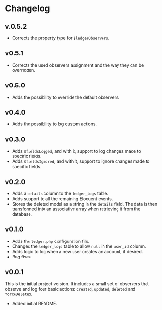# Changelog

## v.0.5.2

- Corrects the property type for `$ledgerObservers`.

## v0.5.1

- Corrects the used observers assignment and the way they can be overridden.

## v0.5.0

- Adds the possibility to override the default observers.

## v0.4.0

- Adds the possibility to log custom actions.

## v0.3.0

- Adds `$fieldsLogged`, and with it, support to log changes made to specific fields.
- Adds `$fieldsIgnored`, and with it, support to ignore changes made to specific fields.

## v0.2.0

- Adds a `details` column to the `ledger_logs` table.
- Adds support to all the remaining Eloquent events.
- Stores the deleted model as a string in the `details` field. The data is then transformed into an associative array when retrieving it from the database.

## v0.1.0

- Adds the `ledger.php` configuration file.
- Changes the `ledger_logs` table to allow `null` in the `user_id` column.
- Adds logic to log when a new user creates an account, if desired.
- Bug fixes.

## v0.0.1

This is the initial project version. It includes a small set of observers that observe and
log four basic actions: `created`, `updated`, `deleted` and `forceDeleted`.

- Added initial README.